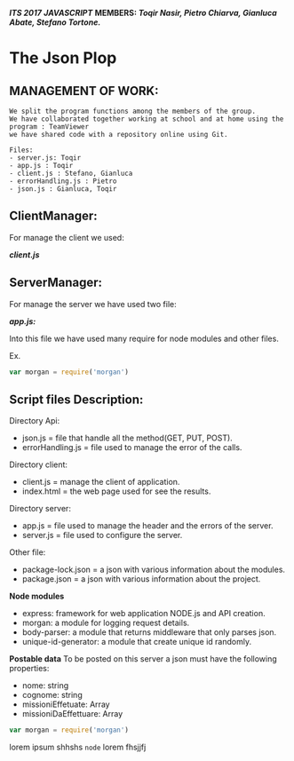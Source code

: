
***ITS 2017***
***JAVASCRIPT***
**MEMBERS: *Toqir Nasir, Pietro Chiarva, Gianluca Abate, Stefano Tortone.***

The Json Plop
========================

**MANAGEMENT OF WORK:**
-----------------------

    We split the program functions among the members of the group.
    We have collaborated together working at school and at home using the program : TeamViewer
    we have shared code with a repository online using Git.

    Files:
    - server.js: Toqir
    - app.js : Toqir
    - client.js : Stefano, Gianluca
    - errorHandling.js : Pietro
    - json.js : Gianluca, Toqir

**ClientManager:**
-----------------------

 For manage the client we used:

 ***client.js***


**ServerManager:**
-----------------------

For manage the server we have used two file:

***app.js:***

Into this file we have used many require for node modules and other files.

Ex.
```js
var morgan = require('morgan')
```

**Script files Description:**
-----------------------
Directory Api:
 - json.js = file that handle all the method(GET, PUT, POST).
 - errorHandling.js = file used to manage the error of the calls.

Directory client:
 - client.js = manage the client of application.
 - index.html = the web page used for see the results.


Directory server:
- app.js = file used to manage the header and the errors of the server.
- server.js = file used to configure the server.

Other file:
- package-lock.json = a json with various information about the modules.
- package.json = a json with various information about the project.


**Node modules**
- express: framework for web application NODE.js and API creation.
- morgan: a module for logging request details.
- body-parser: a module that returns middleware that only parses json.
- unique-id-generator: a module that create unique id randomly.

**Postable data**
To be posted on this server a json must have the following properties:
- nome: string
- cognome: string
- missioniEffetuate: Array
- missioniDaEffettuare: Array









<!-- per fare le cose fighe in markdown -->
```js
var morgan = require('morgan')
```

lorem ipsum shhshs `node` lorem fhsjjfj
